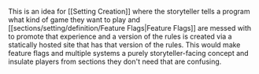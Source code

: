 This is an idea for [[Setting Creation]] where the storyteller tells a program what kind of game they want to play and [[sections/setting/definition/Feature Flags|Feature Flags]] are messed with to promote that experience and a version of the rules is created via a statically hosted site that has that version of the rules. This would make feature flags and multiple systems a purely storyteller-facing concept and insulate players from sections they don't need that are confusing.